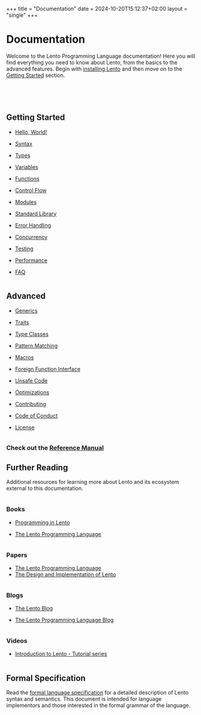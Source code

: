 +++
title = "Documentation"
date = 2024-10-20T15:12:37+02:00
layout = "single"
+++

# Documentation

Welcome to the Lento Programming Language documentation!
Here you will find everything you need to know about Lento, from the basics to the advanced features.
Begin with [installing Lento](/install) and then move on to the [Getting Started](#getting-started) section.

<br/><br/>

<div class="two column row ui grid responsive">
	<div class="column">

## Getting Started

- [Hello, World!](hello-world)
- [Syntax](syntax)
- [Types](types)
- [Variables](variables)
- [Functions](functions)
- [Control Flow](control-flow)
- [Modules](modules)
- [Standard Library](standard-library)
- [Error Handling](error-handling)
- [Concurrency](concurrency)
- [Testing](testing)
- [Performance](performance)
- [FAQ](faq)

	</div>
	<div class="column">

## Advanced

- [Generics](generics)
- [Traits](traits)
- [Type Classes](type-classes)
- [Pattern Matching](pattern-matching)
- [Macros](macros)
- [Foreign Function Interface](ffi)
- [Unsafe Code](unsafe-code)
- [Optimizations](optimizations)

- [Contributing](/contributing)
- [Code of Conduct](/code-of-conduct)
- [License](/LICENSE.txt)

</div>
</div>

### Check out the [Reference Manual](reference)

## Further Reading

Additional resources for learning more about Lento and its ecosystem external to this documentation.

<div class="two column row ui grid responsive">
	<div class="column">

### Books

- [Programming in Lento](books/programming-in-lento)
- [The Lento Programming Language](books/the-lento-programming-language)

	</div>
	<div class="column">

### Papers

- [The Lento Programming Language](papers/the-lento-programming-language)
- [The Design and Implementation of Lento](papers/the-design-and-implementation-of-lento)

</div>
</div>

<div class="two column row ui grid responsive">
	<div class="column">

### Blogs

- [The Lento Blog](blogs/the-lento-blog)
- [The Lento Programming Language Blog](blogs/the-lento-programming-language-blog)

	</div>
	<div class="column">

### Videos

- [Introduction to Lento - Tutorial series](videos/introduction-to-lento)

</div>
</div>

## Formal Specification

Read the [formal language specification](specification) for a detailed description of Lento syntax and semantics.
This document is intended for language implementors and those interested in the formal grammar of the language.
